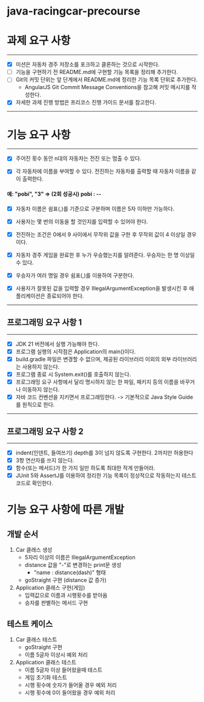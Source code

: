 # java-racingcar-precourse

# 과제 요구 사항

----

* [x] 미션은 자동차 경주 저장소를 포크하고 클론하는 것으로 시작한다.
* [ ] 기능을 구현하기 전 README.md에 구현할 기능 목록을 정리해 추가한다.
* [ ] Git의 커밋 단위는 앞 단계에서 README.md에 정리한 기능 목록 단위로 추가한다.
  * AngularJS Git Commit Message Conventions을 참고해 커밋 메시지를 작성한다.
* [x] 자세한 과제 진행 방법은 프리코스 진행 가이드 문서를 참고한다.

----

# 기능 요구 사항

----

* [x] 주어진 횟수 동안 n대의 자동차는 전진 또는 멈출 수 있다.

* [x] 각 자동차에 이름을 부여할 수 있다. 전진하는 자동차를 출력할 때 자동차 이름을 같이 출력한다.

#### 예: "pobi", "3" => (2회 성공시) pobi : --

* [x] 자동차 이름은 쉼표(,)를 기준으로 구분하며 이름은 5자 이하만 가능하다.

* [x] 사용자는 몇 번의 이동을 할 것인지를 입력할 수 있어야 한다.
* [x] 전진하는 조건은 0에서 9 사이에서 무작위 값을 구한 후 무작위 값이 4 이상일 경우이다. 
* [x] 자동차 경주 게임을 완료한 후 누가 우승했는지를 알려준다. 우승자는 한 명 이상일 수 있다.
* [x] 우승자가 여러 명일 경우 쉼표(,)를 이용하여 구분한다.
* [x] 사용자가 잘못된 값을 입력할 경우 IllegalArgumentException을 발생시킨 후 애플리케이션은 종료되어야 한다.

----

## 프로그래밍 요구 사항 1

----

* [x] JDK 21 버전에서 실행 가능해야 한다.
* [x] 프로그램 실행의 시작점은 Application의 main()이다.
* [x] build.gradle 파일은 변경할 수 없으며, 제공된 라이브러리 이외의 외부 라이브러리는 사용하지 않는다.
* [x] 프로그램 종료 시 System.exit()를 호출하지 않는다.
* [x] 프로그래밍 요구 사항에서 달리 명시하지 않는 한 파일, 패키지 등의 이름을 바꾸거나 이동하지 않는다.
* [x] 자바 코드 컨벤션을 지키면서 프로그래밍한다. -> 기본적으로 Java Style Guide를 원칙으로 한다.

----

## 프로그래밍 요구 사항 2

----

* [x] indent(인덴트, 들여쓰기) depth를 3이 넘지 않도록 구현한다. 2까지만 허용한다
* [x] 3항 연산자를 쓰지 않는다.
* [x] 함수(또는 메서드)가 한 가지 일만 하도록 최대한 작게 만들어라.
* [x] JUnit 5와 AssertJ를 이용하여 정리한 기능 목록이 정상적으로 작동하는지 테스트 코드로 확인한다.

# 기능 요구 사항에 따른 개발

## 개발 순서

1. Car 클래스 생성
    * 5자리 이상의 이름은 IllegalArgumentException
    * distance 값을 "-"로 변경하는 print문 생성
      * "name : distance(dash)" 형태
    * goStraight 구현 (distance 값 증가)
2. Application 클래스 구현(게임)
    * 입력값으로 이름과 시행횟수를 받아옴
    * 승자를 판별하는 메서드 구현

## 테스트 케이스

1. Car 클래스 테스트
    * goStraight 구현
    * 이름 5글자 이상시 예외 처리
2. Application 클래스 테스트
    * 이름 5글자 이상 들어왔을때 테스트
    * 게임 초기화 테스트
    * 시행 횟수에 숫자가 들어올 경우 예외 처리
    * 시행 횟수에 0이 들어왔을 경우 예외 처리


